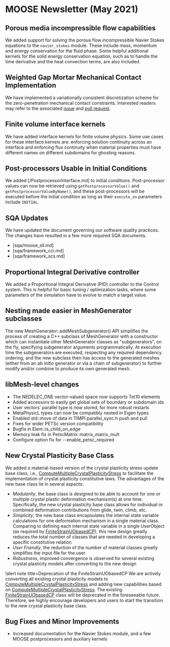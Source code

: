 # MOOSE Newsletter (May 2021)

## Porous media incompressible flow capabilities

We added support for solving the porous flow incompressible Navier Stokes equations to the
`navier_stokes` module. These include mass, momentum and energy conservation for the fluid phase.
Some helpful additional kernels for the solid energy conservation equation, such as to handle the
time derivative and the heat convection terms, are also included.

## Weighted Gap Mortar Mechanical Contact Implementation

We have implemented a variationally consistent discretization scheme for the
zero-penetration mechanical contact constraints. Interested readers may refer to
the associated [issue](https://github.com/idaholab/moose/issues/16961) and
[pull request](https://github.com/idaholab/moose/pull/17189).

## Finite volume interface kernels

We have added interface kernels for finite volume physics. Some use cases for
these interface kernels are: enforcing solution continuity across an interface and
enforcing flux continuity when material properties must have different names on
different subdomains for ghosting reasons.

## Post-processors Usable in Initial Conditions

We added [/PostprocessorInterface.md] to initial conditions. Post-processor
values can now be retrieved using `getPostprocessorValue()` and `getPostprocessorValueByName()`,
and these post-processors will be executed before the initial condition as long
as their `execute_on` parameters include `INITIAL`.

## SQA Updates

We have updated the document governing our software quality practices. The changes have resulted
in a few more required SQA documents.

- [sqa/moose_sll.md]
- [sqa/framework_cci.md]
- [sqa/framework_scs.md]

## Proportional Integral Derivative controller

We added a Proportional Integral Derivative (PID) controller to the Control system. This is
helpful for basic tuning / optimization tasks, where some parameters of the simulation have
to evolve to match a target value.

## Nesting made easier in MeshGenerator subclasses

The new MeshGenerator::addMeshSubgenerator() API simplifies the
process of creating a C++ subclass of MeshGenerator with a constructor
which can instantiate other MeshGenerator classes as "subgenerators",
on the fly, specifying subgenerator arguments programmatically.  At
execution time the subgenerators are executed, respecting any required
dependency ordering, and the new subclass then has access to the
generated meshes (either from an ab initio generator or via a chain of
subgenerator) to further modify and/or combine to produce its own
generated mesh.

## libMesh-level changes

- The NEDELEC\_ONE vector-valued space now supports Tet10 elements
- Added accessors to easily get global sets of boundary or subdomain ids
- User vectors' parallel type is now stored, for more robust restarts
- MetaPhysicL types can now be compatibly nested in Eigen types
- Enabled std::move of data in TIMPI parallel\_sync.h push and pull
- Fixes for wider PETSc version compatibility
- Bugfix in Elem::is\_child\_on\_edge
- Memory leak fix in PetscMatrix::matrix\_matrix\_mult
- Configure option fix for --enable\_petsc\_required


## New Crystal Plasticity Base Class

We added a material-based version of the crystal plasticity stress update base class, i.e., [ComputeMultipleCrystalPlasticityStress](ComputeMultipleCrystalPlasticityStress.md) to facilitate the implementation of crystal plasticity constitutive laws. The advantages of the new base class lie in several aspects:

- *Modularity*, the base class is designed to be able to account for one or multiple crystal plastic deformation mechanism(s) at one time. Specifically, the new crystal plasticity base class allows for individual or combined deformation contributions from glide, twin, climb, etc.
- *Simplicity*, the new base class encapsulates the internal state variable calculations for one deformation mechanism in a single material class. Comparing to defining each internal state variable in a single UserObject (as required by [FiniteStrainUObasedCP](/FiniteStrainUObasedCP.md)), this new design greatly reduces the total number of classes that are needed in developing a specific constitutive relation
- *User Friendly*, the reduction of the number of material classes greatly simplifies the input file for the user
- *Robustness*, improved convergence is observed for several existing crystal plasticity models after converting to the new design

!alert note title=Deprecation of the FiniteStrainUObasedCP
We are actively converting all existing crystal plasticity models to [ComputeMultipleCrystalPlasticityStress](ComputeMultipleCrystalPlasticityStress.md) and adding new capabilities based on [ComputeMultipleCrystalPlasticityStress](ComputeMultipleCrystalPlasticityStress.md). The existing [FiniteStrainUObasedCP](/FiniteStrainUObasedCP.md) class will be deprecated in the foreseeable future. Therefore, we highly encourage developers and users to start the transition to the new crystal plasticity base class.


## Bug Fixes and Minor Improvements

- Increased documentation for the Navier Stokes module, and a few MOOSE postprocessors
  and auxiliary kernels
